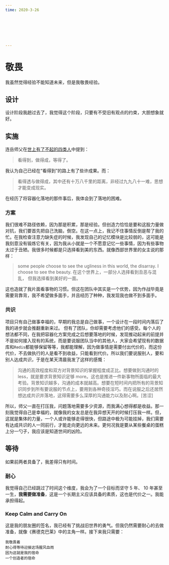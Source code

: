 ```yaml
---
time: 2020-3-26







---
```




# 敬畏

我虽然觉得经验不能知道未来，但是我敬畏经验。

## 设计

设计阶段我趟过去了，我觉得这个阶段，只要有不受旧有观点的约束，大胆想象就好。

## 实施

连岳师父在[世上有了不起的四类人](https://mp.weixin.qq.com/s/AqZ68i0iQUc4DVaqiRlj8Q)中提到：

> 看得到，做得成，等得了。

我认为自己已经在“看得到”的路上有了些许成果。而：

>  看得透与做得成，其中还有十万八千里的距离，非经过九九八十一难，思想才能变成现实。

在经历了将容器化落地的那件事后，我体会到了落地的困难。

### 方案

我们很难不路径依赖，因为那是积累，那是经验。但创造力恰恰是要和这股力量做对抗，我们要首先把自己洗脑，倒空。在这一点上，我记不住事情反倒是帮了我的忙。在我检查注意力缺失症的时候，我发现自己的记忆模块是比较弱的，这可能是我刻意没有锻炼它有关，因为我从小就是一个不愿意记忆一些事情，因为有些事物太过于丑陋。我很多时候都是只选择看到美的东西。就像西部世界里的女主说的那样：

> some people choose to see the ugliness in this world, the disarray. I choose to see the beauty.
> 在这个世界上，一部分人选择看到丑恶与混乱， 但我选择看到美好的一面。

这也造就了我片面看事物的习惯。但这在团队中其实是一个优势，因为作战毕竟是需要背靠背，我不希望做多面手，并且经历了种种，我发现我也做不到多面手。

### 共识

项目只有自己做事幸福的，早期的我总是自己做事，一个设计在一段时间内落后了我的进步就会推翻重新来过。 但有了团队，你却需要考虑他们的感受。每个人的想法都不同，在我把容器化方案完成之后想要落地的时候，发现推动起来的前提并不是如何接入现有的系统，而是要说服团队当中的其他人，大家会希望现有的数据库和`Redis`都能够保留等等，我都能理解，因为做事情是需要付出代价的，而这份代价，不去做执行的人是看不到收益，只能看到代价。所以我们要说服别人，要和别人达成共识，于是在某天清晨我发了这样的感慨：

> 沟通的高效程度和双方对背景知识的掌握程度成正比。想要做到沟通时的 less，就是要求背景知识足够 more。这也是推进一件新事物所面临的最大考验。背景知识越多，沟通的成本就越高。想要在短时间内把所有的背景知识同步到所有要说服的节点上，要用到各种奇技淫巧。而在说服之后还居然想达成共识并落地，这得需要多么深厚的沟通能力以及耐心啊。[苦涩]

所以，师父一直在打压我，问题落地需要多少资源，而我满心想得都是收益。那一刻我觉得自己是幸福的，就像我的女友总是在我异想天开的时候打压我一样。但，这就是集体的力量，一个人或许能够走得很快，但路途中极为可能挂掉，我们需要有达成共识的人一同前行，才能走向更远的未来。更何况我是要从某些餐桌的蛋糕上分一勺子，我应该是知道世间的凶险。

## 等待

如果前两者具备了，我差得只有时间。

### 耐心

我觉得自己已经跳过了时间这个维度，我会为了一个目标而坚守 5 年、 10 年甚至一生，**我需要做准备**，这是一个长期主义应该具备的素质，这也是代价之一。我能承担得起。

### Keep Calm and Carry On

这是我的朋友圈的签名，我已经有了挑战旧世界的勇气。但我仍然需要耐心的去做准备，就像《赛德克巴莱》中的主角一样。接下来我只需要：

```
我敬畏着
耐心得等待迎接这场腥风血雨
因为这就是我的宿命
一个创造者的宿命
```





